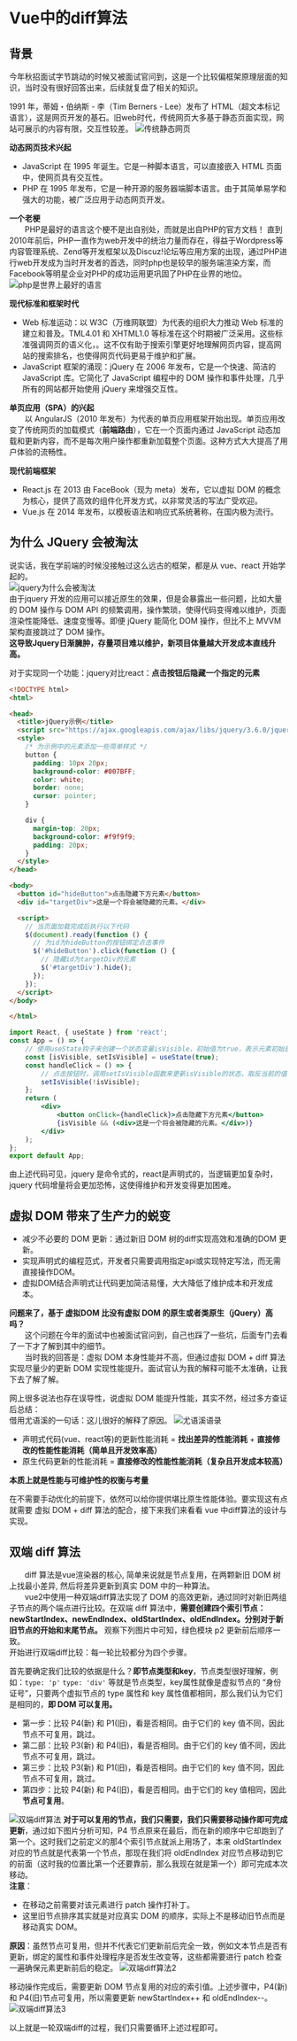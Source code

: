 # Vue中的diff算法
## 背景
  今年秋招面试字节跳动的时候又被面试官问到，这是一个比较偏框架原理层面的知识，当时没有很好回答出来，后续就复盘了相关的知识。  

  1991 年，蒂姆・伯纳斯 - 李（Tim Berners - Lee）发布了 HTML（超文本标记语言），这是网页开发的基石。旧web时代，传统网页大多基于静态页面实现，网站可展示的内容有限，交互性较差。
![传统静态网页](/传统静态网页.png)      
  
  

**动态网页技术兴起**  
- JavaScript 在 1995 年诞生。它是一种脚本语言，可以直接嵌入 HTML 页面中，使网页具有交互性。
- PHP 在 1995 年发布，它是一种开源的服务器端脚本语言。由于其简单易学和强大的功能，被广泛应用于动态网页开发。  
  
**一个老梗**  
&emsp;&emsp;PHP是最好的语言这个梗不是出自别处，而就是出自PHP的官方文档！
直到2010年前后，PHP一直作为web开发中的统治力量而存在，得益于Wordpress等内容管理系统、Zend等开发框架以及Discuz!论坛等应用方案的出现，通过PHP进行web开发成为当时开发者的首选，同时php也是较早的服务端渲染方案，而Facebook等明星企业对PHP的成功运用更巩固了PHP在业界的地位。
![php是世界上最好的语言](/php是世界上最好的语言.png)  

**现代标准和框架时代**
- Web 标准运动：以 W3C（万维网联盟）为代表的组织大力推动 Web 标准的建立和普及。TML4.01 和 XHTML1.0 等标准在这个时期被广泛采用。这些标准强调网页的语义化，。这不仅有助于搜索引擎更好地理解网页内容，提高网站的搜索排名，也使得网页代码更易于维护和扩展。
- JavaScript 框架的涌现：jQuery 在 2006 年发布，它是一个快速、简洁的 JavaScript 库。它简化了 JavaScript 编程中的 DOM 操作和事件处理，几乎所有的网站都开始使用 jQuery 来增强交互性。

**单页应用（SPA）的兴起**  
&emsp;&emsp;以 AngularJS（2010 年发布）为代表的单页应用框架开始出现。单页应用改变了传统网页的加载模式（**前端路由**），它在一个页面内通过 JavaScript 动态加载和更新内容，而不是每次用户操作都重新加载整个页面。这种方式大大提高了用户体验的流畅性。  

**现代前端框架**  
- React.js 在 2013 由 FaceBook（现为 meta）发布，它以虚拟 DOM 的概念为核心，提供了高效的组件化开发方式，以非常灵活的写法广受欢迎。
- Vue.js 在 2014 年发布，以模板语法和响应式系统著称，在国内极为流行。

## 为什么 JQuery 会被淘汰
说实话，我在学前端的时候没接触过这么远古的框架，都是从 vue、react 开始学起的。  
![jquery为什么会被淘汰](/jquery为什么会被淘汰.jpeg)  
由于jquery 开发的应用可以接近原生的效果，但是会暴露出一些问题，比如大量的 DOM 操作与 DOM API 的频繁调用，操作繁琐，使得代码变得难以维护，页面渲染性能降低、速度变慢等。即便 jQuery 能简化 DOM 操作，但比不上 MVVM 架构直接跳过了 DOM 操作。  
**这导致Jquery日渐臃肿，存量项目难以维护，新项目体量越大开发成本直线升高。**

对于实现同一个功能：jquery对比react：**点击按钮后隐藏一个指定的元素**
```html
<!DOCTYPE html>
<html>

<head>
  <title>jQuery示例</title>
  <script src="https://ajax.googleapis.com/ajax/libs/jquery/3.6.0/jquery.min.js"></script>
  <style>
    /* 为示例中的元素添加一些简单样式 */
    button {
      padding: 10px 20px;
      background-color: #007BFF;
      color: white;
      border: none;
      cursor: pointer;
    }

    div {
      margin-top: 20px;
      background-color: #f9f9f9;
      padding: 20px;
    }
  </style>
</head>

<body>
  <button id="hideButton">点击隐藏下方元素</button>
  <div id="targetDiv">这是一个将会被隐藏的元素。</div>

  <script>
    // 当页面加载完成后执行以下代码
    $(document).ready(function () {
      // 为id为hideButton的按钮绑定点击事件
      $('#hideButton').click(function () {
        // 隐藏id为targetDiv的元素
        $('#targetDiv').hide();
      });
    });
  </script>
</body>

</html>
```

```jsx
import React, { useState } from 'react';
const App = () => {
    // 使用useState钩子来创建一个状态变量isVisible，初始值为true，表示元素初始是可见的
    const [isVisible, setIsVisible] = useState(true);
    const handleClick = () => {
        // 点击按钮时，调用setIsVisible函数来更新isVisible的状态，取反当前的值
        setIsVisible(!isVisible);
    };
    return (
        <div>
            <button onClick={handleClick}>点击隐藏下方元素</button>
            {isVisible && (<div>这是一个将会被隐藏的元素。</div>)}
        </div>
    );
};
export default App;
```

由上述代码可见，jquery 是命令式的，react是声明式的，当逻辑更加复杂时，jquery 代码增量将会更加恐怖，这使得维护和开发变得更加困难。

## 虚拟 DOM 带来了生产力的蜕变

- 减少不必要的 DOM 更新：通过新旧 DOM 树的diff实现高效和准确的DOM 更新。
- 实现声明式的编程范式，开发者只需要调用指定api或实现特定写法，而无需直接操作DOM。
- 虚拟DOM结合声明式让代码更加简洁易懂，大大降低了维护成本和开发成本。

**问题来了，基于 虚拟DOM 比没有虚拟 DOM 的原生或者类原生（jQuery）高吗？**  
&emsp;&emsp;这个问题在今年的面试中也被面试官问到，自己也踩了一些坑，后面专门去看了一下才了解到其中的细节。  
&emsp;&emsp;当时我的回答是：虚拟 DOM 本身性能并不高，但通过虚拟 DOM + diff 算法实现尽量少的更新 DOM 实现性能提升。面试官认为我的解释可能不太准确，让我下去了解了解。

网上很多说法也存在误导性，说虚拟 DOM 能提升性能，其实不然，经过多方查证后总结：  
借用尤语溪的一句话：这儿很好的解释了原因。
![尤语溪语录](/尤语溪语录.png)

- 声明式代码(vue、react等)的更新性能消耗 = **找出差异的性能消耗** + **直接修改的性能性能消耗（简单且开发效率高）**
- 原生代码更新的性能消耗 = **直接修改的性能性能消耗（复杂且开发成本较高）**  

**本质上就是性能与可维护性的权衡与考量**  

在不需要手动优化的前提下，依然可以给你提供堪比原生性能体验。要实现这有点就需要 虚拟 DOM + diff 算法的配合，接下来我们来看看 vue 中diff算法的设计与实现。


## 双端 diff 算法
&emsp;&emsp;diff 算法是vue渲染器的核心, 简单来说就是节点复用，在两颗新旧 DOM 树上找最小差异, 然后将差异更新到真实 DOM 中的一种算法。  
&emsp;&emsp;vue2中使用一种双端diff算法实现了 DOM 的高效更新，通过同时对新旧两组子节点的两个端点进行比较。在双端 diff 算法中，**需要创建四个索引节点：newStartIndex、newEndIndex、oldStartIndex、oldEndIndex。分别对于新旧节点的开始和末尾节点。** 观察下列图片中可知，绿色模块 p2 更新前后顺序一致。  
开始进行双端diff比较：每一轮比较都分为四个步骤。  

首先要确定我们比较的依据是什么？**即节点类型和key**，节点类型很好理解，例如：`type: 'p'` `type: 'div'` 等就是节点类型，key属性就像是虚拟节点的 “身份证号”，只要两个虚拟节点的 type 属性和 key 属性值都相同，那么我们认为它们是相同的，**即 DOM 可以复用。**
- 第一步：比较 P4(新) 和 P1(旧)，看是否相同。由于它们的 key 值不同，因此节点不可复用，跳过。
- 第二部：比较 P3(新) 和 P4(旧)，看是否相同。由于它们的 key 值不同，因此节点不可复用，跳过。
- 第三步：比较 P3(新) 和 P1(旧)，看是否相同。由于它们的 key 值不同，因此节点不可复用，跳过。
- 第四步：比较 P4(新) 和 P4(旧)，看是否相同。由于它们的 key 值相同，因此**节点可复用**。
  
![双端diff算法](/双端diff算法.png)
**对于可以复用的节点，我们只需要，我们只需要移动操作即可完成更新**，通过如下图片分析可知，P4 节点原来在最后，而在新的顺序中它却跑到了第一个。这时我们之前定义的那4个索引节点就派上用场了，本来 oldStartIndex 对应的节点就是代表第一个节点，那现在我们将 oldEndIndex 对应节点移动到它的前面（这时我的位置比第一个还要靠前，那么我现在就是第一个）即可完成本次移动。  
**注意**：
- 在移动之前需要对该元素进行 patch 操作打补丁。
- 这里旧节点排序其实就是对应真实 DOM 的顺序，实际上不是移动旧节点而是移动真实 DOM。

**原因**：虽然节点可复用，但并不代表它们更新前后完全一致，例如文本节点是否有更新，绑定的属性和事件处理程序是否发生改变等，这些都需要进行 patch 检查一遍确保元素更新前后的稳定。
![双端diff算法2](/双端diff算法2.png)  

移动操作完成后，需要更新 DOM 节点复用的对应的索引值。上述步骤中，P4(新) 和 P4(旧)节点可复用，所以需要更新 newStartIndex++ 和 oldEndIndex--。
![双端diff算法3](/双端diff算法3.png)  

以上就是一轮双端diff的过程，我们只需要循环上述过程即可。